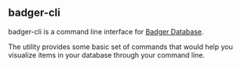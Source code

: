 badger-cli
---

badger-cli is a command line interface for [Badger Database](https://github.com/dgraph-io/badger).

The utility provides some basic set of commands that would help you visualize items in your
database through your command line.
